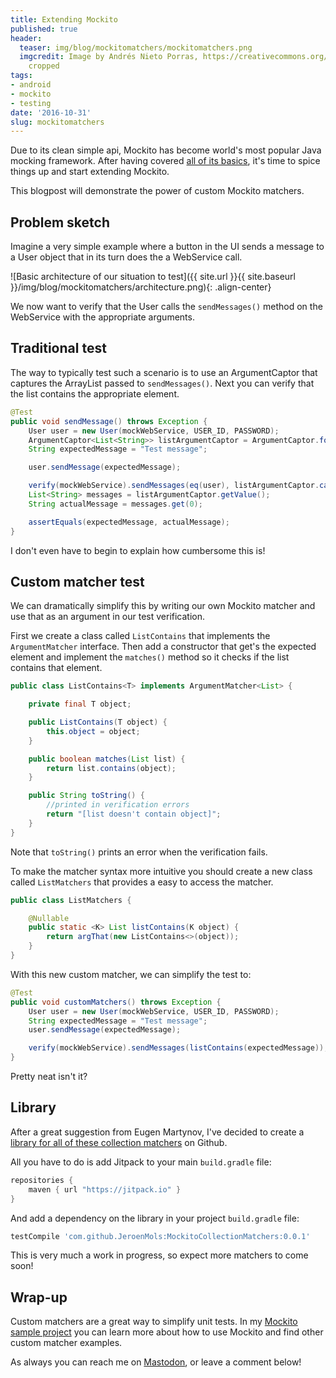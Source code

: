 ```yaml
---
title: Extending Mockito
published: true
header:
  teaser: img/blog/mockitomatchers/mockitomatchers.png
  imgcredit: Image by Andrés Nieto Porras, https://creativecommons.org/licenses/by-sa/2.0/,
    cropped
tags:
- android
- mockito
- testing
date: '2016-10-31'
slug: mockitomatchers
---
```


Due to its clean simple api, Mockito has become world's most popular Java mocking framework. After having covered [all of its basics](https://speakerdeck.com/jeroenmols/testing-made-sweet-with-a-mockito), it's time to spice things up and start extending Mockito.

This blogpost will demonstrate the power of custom Mockito matchers.

## Problem sketch
Imagine a very simple example where a button in the UI sends a message to a User object that in its turn does the a WebService call.

![Basic architecture of our situation to test]({{ site.url }}{{ site.baseurl }}/img/blog/mockitomatchers/architecture.png){: .align-center}

We now want to verify that the User calls the `sendMessages()` method on the WebService with the appropriate arguments.


## Traditional test
The way to typically test such a scenario is to use an ArgumentCaptor that captures the ArrayList passed to `sendMessages()`. Next you can verify that the list contains the appropriate element.

```java
@Test
public void sendMessage() throws Exception {
    User user = new User(mockWebService, USER_ID, PASSWORD);
    ArgumentCaptor<List<String>> listArgumentCaptor = ArgumentCaptor.forClass(List.class);
    String expectedMessage = "Test message";

    user.sendMessage(expectedMessage);

    verify(mockWebService).sendMessages(eq(user), listArgumentCaptor.capture());
    List<String> messages = listArgumentCaptor.getValue();
    String actualMessage = messages.get(0);

    assertEquals(expectedMessage, actualMessage);
}
```

I don't even have to begin to explain how cumbersome this is!


## Custom matcher test
We can dramatically simplify this by writing our own Mockito matcher and use that as an argument in our test verification.

First we create a class called `ListContains` that implements the `ArgumentMatcher` interface. Then add a constructor that get's the expected element and implement the `matches()` method so it checks if the list contains that element.

```java
public class ListContains<T> implements ArgumentMatcher<List> {

    private final T object;

    public ListContains(T object) {
        this.object = object;
    }

    public boolean matches(List list) {
        return list.contains(object);
    }

    public String toString() {
        //printed in verification errors
        return "[list doesn't contain object]";
    }
}
```

Note that `toString()` prints an error when the verification fails.

To make the matcher syntax more intuitive you should create a new class called `ListMatchers` that provides a easy to access the matcher.

```java
public class ListMatchers {

    @Nullable
    public static <K> List listContains(K object) {
        return argThat(new ListContains<>(object));
    }
}
```

With this new custom matcher, we can simplify the test to:

```java
@Test
public void customMatchers() throws Exception {
    User user = new User(mockWebService, USER_ID, PASSWORD);
    String expectedMessage = "Test message";
    user.sendMessage(expectedMessage);

    verify(mockWebService).sendMessages(listContains(expectedMessage));
}
```

Pretty neat isn't it?


## Library
After a great suggestion from Eugen Martynov, I've decided to create a [library for all of these collection matchers](https://github.com/JeroenMols/MockitoCollectionMatchers) on Github.

All you have to do is add Jitpack to your main `build.gradle` file:

```groovy
repositories {
    maven { url "https://jitpack.io" }
}
```

And add a dependency on the library in your project `build.gradle` file:

```groovy
testCompile 'com.github.JeroenMols:MockitoCollectionMatchers:0.0.1'
```

This is very much a work in progress, so expect more matchers to come soon!


## Wrap-up
Custom matchers are a great way to simplify unit tests. In my [Mockito sample project](https://github.com/jeroenmols/mockitoexample) you can learn more about how to use Mockito and find other custom matcher examples.

As always you can reach me on [Mastodon](https://androiddev.social/@Jeroenmols), or leave a comment below!
